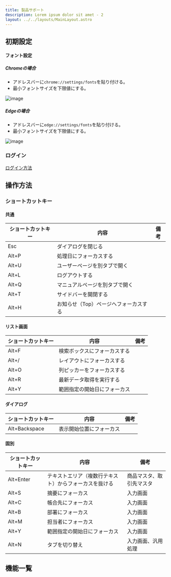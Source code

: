 ```yaml
---
title: 製品サポート
description: Lorem ipsum dolor sit amet - 2
layout: ../../layouts/MainLayout.astro
---
```

## 初期設定
#### フォント設定
##### Chromeの場合
 - アドレスバーに```chrome://settings/fonts```を貼り付ける。
 - 最小フォントサイズを下限値にする。

![image](https://user-images.githubusercontent.com/22786124/212241939-9c30713f-d713-4743-8836-b855eb87793c.png)
##### Edgeの場合
 - アドレスバーに```edge://settings/fonts```を貼り付ける。
 - 最小フォントサイズを下限値にする。
 
![image](https://user-images.githubusercontent.com/22786124/212242049-685571db-b8fb-41bd-be8c-f4bc6c81a8fb.png)

### ログイン
[ログイン方法](contents/index.html)

## 操作方法
### ショートカットキー

#### 共通


| ショートカットキー | 内容                                  | 備考 |
| ------------------ | ------------------------------------- | ---- |
| Esc                | ダイアログを閉じる                    |      |
| Alt+P              | 処理日にフォーカスする                |      |
| Alt+U              | ユーザーページを別タブで開く          |      |
| Alt+L              | ログアウトする                        |      |
| Alt+Q              | マニュアルページを別タブで開く        |      |
| Alt+T              | サイドバーを開閉する                  |      |
| Alt+H              | お知らせ（Top）ページへフォーカスする |      |

#### リスト画面

| ショートカットキー | 内容                         | 備考 |
| ------------------ | ---------------------------- | ---- |
| Alt+F              | 検索ボックスにフォーカスする |      |
| Alt+/              | レイアウトにフォーカスする   |      |
| Alt+O              | 列ピッカーをフォーカスする   |      |
| Alt+R              | 最新データ取得を実行する     |      |
| Alt+Y              | 範囲指定の開始日にフォーカス |      |

#### ダイアログ

| ショートカットキー | 内容                     | 備考 |
| ------------------ | ------------------------ | ---- |
| Alt+Backspace      | 表示開始位置にフォーカス |      |

#### 固別

| ショートカットキー | 内容                                                   | 備考                     |
| ------------------ | ------------------------------------------------------ | ------------------------ |
| Alt+Enter          | テキストエリア（複数行テキスト）からフォーカスを抜ける | 商品マスタ、取引先マスタ |
| Alt+S              | 摘要にフォーカス                                       | 入力画面                 |
| Alt+C              | 帳合先にフォーカス                                     | 入力画面                 |
| Alt+B              | 部署にフォーカス                                       | 入力画面                 |
| Alt+M              | 担当者にフォーカス                                     | 入力画面                 |
| Alt+Y              | 範囲指定の開始日にフォーカス                           | 入力画面                 |
| Alt+N              | タブを切り替え                                         | 入力画面、汎用処理       |

## 機能一覧

